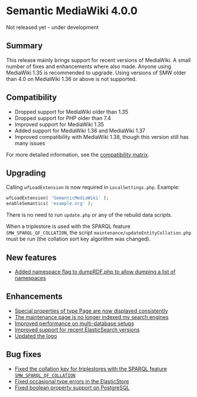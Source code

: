 # Semantic MediaWiki 4.0.0

Not released yet - under development

## Summary

This release mainly brings support for recent versions of MediaWiki.
A small number of fixes and enhancements where also made. Anyone using MediaWiki 1.35
is recommended to upgrade. Using versions of SMW older than 4.0 on MediaWiki 1.36 or
above is not supported.

## Compatibility

* Dropped support for MediaWiki older than 1.35
* Dropped support for PHP older than 7.4
* Improved support for MediaWiki 1.35
* Added support for MediaWiki 1.36 and MediaWiki 1.37
* Improved compatibility with MediaWiki 1.38, though this version still has many issues

For more detailed information, see the [compatibility matrix](../COMPATIBILITY.md#compatibility).

## Upgrading

Calling `wfLoadExtension` is now required in `LocalSettings.php`. Example:

```php
wfLoadExtension( 'SemanticMediaWiki' );
enableSemantics( 'example.org' );
```

There is no need to run `update.php` or any of the rebuild data scripts.

When a triplestore is used with the SPARQL feature `SMW_SPARQL_QF_COLLATION`, the script
`maintenance/updateEntityCollation.php` must be run (the collation sort key algorithm was changed).

## New features

* [Added namespace flag to dumpRDF.php to allow dumping a list of namespaces](https://github.com/SemanticMediaWiki/SemanticMediaWiki/issues/5031)

## Enhancements

* [Special properties of type Page are now displayed consistently](https://github.com/SemanticMediaWiki/SemanticMediaWiki/pull/5111)
* [The maintenance page is no longer indexed my search engines](https://github.com/SemanticMediaWiki/SemanticMediaWiki/pull/4967)
* [Improved performance on multi-database setups](https://github.com/SemanticMediaWiki/SemanticMediaWiki/pull/5002)
* [Improved support for recent ElasticSearch versions](https://github.com/SemanticMediaWiki/SemanticMediaWiki/pull/4976)
* [Updated the logo](https://github.com/SemanticMediaWiki/SemanticMediaWiki/pull/5013)

## Bug fixes

* [Fixed the collation key for triplestores with the SPARQL feature `SMW_SPARQL_QF_COLLATION`](https://github.com/SemanticMediaWiki/SemanticMediaWiki/pull/4997)
* [Fixed occasional type errors in the ElasticStore](https://github.com/SemanticMediaWiki/SemanticMediaWiki/pull/5033)
* [Fixed boolean property support on PostgreSQL](https://github.com/SemanticMediaWiki/SemanticMediaWiki/pull/5098)
